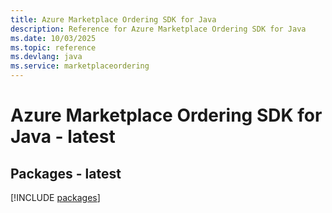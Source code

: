 ```yaml
---
title: Azure Marketplace Ordering SDK for Java
description: Reference for Azure Marketplace Ordering SDK for Java
ms.date: 10/03/2025
ms.topic: reference
ms.devlang: java
ms.service: marketplaceordering
---
```

# Azure Marketplace Ordering SDK for Java - latest
## Packages - latest
[!INCLUDE [packages](marketplace-ordering-index.md)]